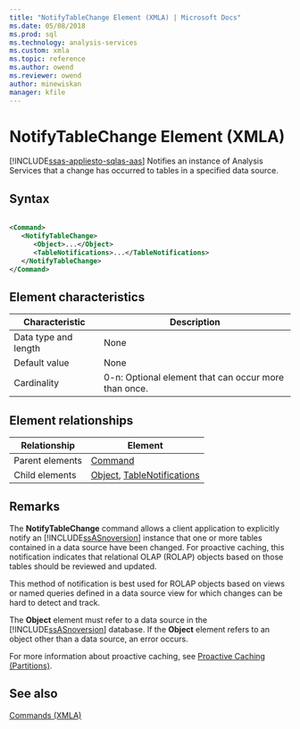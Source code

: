 ```yaml
---
title: "NotifyTableChange Element (XMLA) | Microsoft Docs"
ms.date: 05/08/2018
ms.prod: sql
ms.technology: analysis-services
ms.custom: xmla
ms.topic: reference
ms.author: owend
ms.reviewer: owend
author: minewiskan
manager: kfile
---
```

# NotifyTableChange Element (XMLA)
[!INCLUDE[ssas-appliesto-sqlas-aas](../../../includes/ssas-appliesto-sqlas-aas.md)]
  Notifies an instance of Analysis Services that a change has occurred to tables in a specified data source.  
  
## Syntax  
  
```xml  
  
<Command>  
   <NotifyTableChange>  
      <Object>...</Object>  
      <TableNotifications>...</TableNotifications>  
   </NotifyTableChange>  
</Command>  
```  
  
## Element characteristics  
  
|Characteristic|Description|  
|--------------------|-----------------|  
|Data type and length|None|  
|Default value|None|  
|Cardinality|0-n: Optional element that can occur more than once.|  
  
## Element relationships  
  
|Relationship|Element|  
|------------------|-------------|  
|Parent elements|[Command](../../../analysis-services/xmla/xml-elements-properties/command-element-xmla.md)|  
|Child elements|[Object](../../../analysis-services/xmla/xml-elements-properties/object-element-xmla.md), [TableNotifications](../../../analysis-services/xmla/xml-elements-properties/tablenotifications-element-xmla.md)|  
  
## Remarks  
 The **NotifyTableChange** command allows a client application to explicitly notify an [!INCLUDE[ssASnoversion](../../../includes/ssasnoversion-md.md)] instance that one or more tables contained in a data source have been changed. For proactive caching, this notification indicates that relational OLAP (ROLAP) objects based on those tables should be reviewed and updated.  
  
 This method of notification is best used for ROLAP objects based on views or named queries defined in a data source view for which changes can be hard to detect and track.  
  
 The **Object** element must refer to a data source in the [!INCLUDE[ssASnoversion](../../../includes/ssasnoversion-md.md)] database. If the **Object** element refers to an object other than a data source, an error occurs.  
  
 For more information about proactive caching, see [Proactive Caching &#40;Partitions&#41;](../../../analysis-services/multidimensional-models-olap-logical-cube-objects/partitions-proactive-caching.md).  
  
## See also
 [Commands &#40;XMLA&#41;](../../../analysis-services/xmla/xml-elements-commands/xml-elements-commands.md)  
  
  
